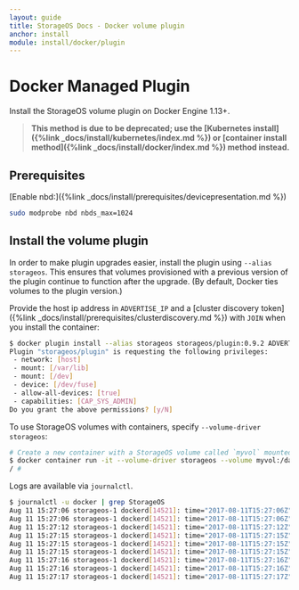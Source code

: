 ```yaml
---
layout: guide
title: StorageOS Docs - Docker volume plugin
anchor: install
module: install/docker/plugin
---
```


# Docker Managed Plugin

Install the StorageOS volume plugin on Docker Engine 1.13+.

>**This method is due to be deprecated; use the [Kubernetes install]({%link _docs/install/kubernetes/index.md %}) or [container install method]({%link _docs/install/docker/index.md %}) method instead.**

## Prerequisites

[Enable nbd:]({%link _docs/install/prerequisites/devicepresentation.md %})
```bash
sudo modprobe nbd nbds_max=1024
```

## Install the volume plugin

In order to make plugin upgrades easier, install the plugin using
`--alias storageos`.  This ensures that volumes provisioned with a previous
version of the plugin continue to function after the upgrade.  (By default,
Docker ties volumes to the plugin version.)

Provide the host ip address in `ADVERTISE_IP` and a [cluster discovery
token]({%link _docs/install/prerequisites/clusterdiscovery.md %}) with
`JOIN` when you install the container:

```bash
$ docker plugin install --alias storageos storageos/plugin:0.9.2 ADVERTISE_IP=xxx.xxx.xxx.xxx JOIN=xxxxxxxxxxxxxxxxx
Plugin "storageos/plugin" is requesting the following privileges:
 - network: [host]
 - mount: [/var/lib]
 - mount: [/dev]
 - device: [/dev/fuse]
 - allow-all-devices: [true]
 - capabilities: [CAP_SYS_ADMIN]
Do you grant the above permissions? [y/N]
```

To use StorageOS volumes with containers, specify `--volume-driver storageos`:

```bash
# Create a new container with a StorageOS volume called `myvol` mounted at `/data`
$ docker container run -it --volume-driver storageos --volume myvol:/data busybox sh
/ #
```

Logs are available via `journalctl`.

```bash
$ journalctl -u docker | grep StorageOS
Aug 11 15:27:06 storageos-1 dockerd[14521]: time="2017-08-11T15:27:06Z" level=info msg="By using this product, you are agreeing to the terms of the StorageOS Ltd. End User Subscription Agreement (EUSA) found at: https://storageos.com/legal/#eusa" plugin=8faec9ebb155cb05a42ac804bb21a0cfb1c0861543fa2741fd04e8ce0acc421a
Aug 11 15:27:06 storageos-1 dockerd[14521]: time="2017-08-11T15:27:06Z" level=info msg="==> Starting StorageOS server..." plugin=8faec9ebb155cb05a42ac804bb21a0cfb1c0861543fa2741fd04e8ce0acc421a
Aug 11 15:27:12 storageos-1 dockerd[14521]: time="2017-08-11T15:27:12Z" level=info msg="    version: StorageOS c456268, Built: 2017-08-10T105011Z" plugin=8faec9ebb155cb05a42ac804bb21a0cfb1c0861543fa2741fd04e8ce0acc421a
Aug 11 15:27:15 storageos-1 dockerd[14521]: time="2017-08-11T15:27:15Z" level=info msg="==> StorageOS server running!" plugin=8faec9ebb155cb05a42ac804bb21a0cfb1c0861543fa2741fd04e8ce0acc421a
Aug 11 15:27:15 storageos-1 dockerd[14521]: time="2017-08-11T15:27:15Z" level=info msg="StorageOS Volume Presentation level=info" plugin=8faec9ebb155cb05a42ac804bb21a0cfb1c0861543fa2741fd04e8ce0acc421a
Aug 11 15:27:15 storageos-1 dockerd[14521]: time="2017-08-11T15:27:15Z" level=info msg="StorageOS DirectFS v1 server (server v0.1 protocol v1.2) start level=info" plugin=8faec9ebb155cb05a42ac804bb21a0cfb1c0861543fa2741fd04e8ce0acc421a
Aug 11 15:27:16 storageos-1 dockerd[14521]: time="2017-08-11T15:27:16Z" level=info msg="StorageOS DIRECTOR category=director level=info" plugin=8faec9ebb155cb05a42ac804bb21a0cfb1c0861543fa2741fd04e8ce0acc421a
Aug 11 15:27:16 storageos-1 dockerd[14521]: time="2017-08-11T15:27:16Z" level=info msg="StorageOS DirectFS v1 client (server v0.1 protocol v1.2) start category=clinit level=info" plugin=8faec9ebb155cb05a42ac804bb21a0cfb1c0861543fa2741fd04e8ce0acc421a
Aug 11 15:27:17 storageos-1 dockerd[14521]: time="2017-08-11T15:27:17Z" level=info msg="StorageOS RDB plugin category=rdbplginit level=info" plugin=8faec9ebb155cb05a42ac804bb21a0cfb1c0861543fa2741fd04e8ce0acc421a
```
